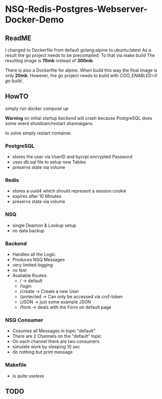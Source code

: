 # NSQ-Redis-Postgres-Webserver-Docker-Demo

## ReadME
I changed to Dockerfile from default golang:alpine to ubuntu:latest
As a result the go project needs to be precompiled. To that via make build
The resulting image is **70mb** instead of **300mb**.

There is also a Dockerfile for alpine. When build this way the final image is only **20mb**.
However, the go project needs to build with *CGO_ENABLED=0 go build .*


## HowTO 
simply run *docker compose up*

**Warning** on initial startup *backend* will crash because PostgreSQL does some wierd shutdown/restart shannaigans.

to solve simply restart container.

### PostgreSQL 
 - stores the user via UserID and bycrpt encrypted Password
 - uses *db.sql* file to setup new Tables
 - preservs state via volume

### Redis
 - stores a uuid4 which should represent a session cookie
 - expires after 10 Minutes
 - preservs state via volume

### NSQ 
 - single Deamon & Lookup setup
 - no data backup

### Backend
 - Handles all the Logic.
 - Produces NSQ Messages
 - very limited logging
 - no test
 - Available Routes:
   - / -> default
   - /login 
   - /create -> Create a new User
   - /protected -> Can only be accessed via crsf-token
   - /JSON -> just some example JSON
   - /form -> deals with the Form on default page

### NSQ Consumer
 - Cosumes all Messages in topic "default"
 - There are 2 Channels on the "default" topic
 - On each channel there are two consumers
 - simulate work by sleeping 10 sec
 - do nothing but print message
  
### Makefile
 - is quite useless


## TODO
